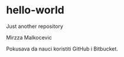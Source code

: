 # hello-world
Just another repository

Mirzza Malkocevic

Pokusava da nauci koristiti GitHub i Bitbucket.
